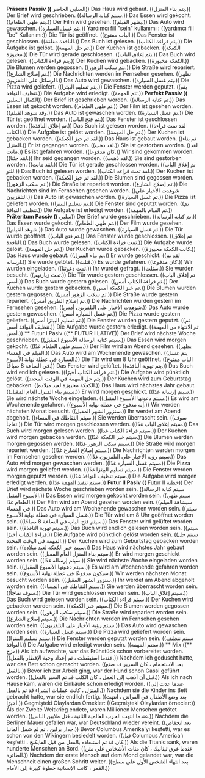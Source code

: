 **Präsens Passiv ((** السلبي الحاضر))
Das Haus wird gebaut. ((يتم بناء المنزل.))
Der Brief wird geschrieben. ((سيتم كتابة الرسالة.))
Das Essen wird gekocht. ((يتم طهي الطعام.))
Der Film wird gesehen. ((يظهر الفيلم.))
Das Auto wird gewaschen. ((يتم غسل السيارة.))
Yardımcı fiil "sein" kullanımı : ((yardımcı fiil "be" Kullanımı:))
Die Tür ist geöffnet. ((الباب مفتوح.))
Das Fenster ist geschlossen. ((النافذة مغلقة.))
Das Buch ist gelesen. ((يتم قراءة الكتاب.))
Die Aufgabe ist gelöst. ((تم حل المهمة.))
Der Kuchen ist gebacken. ((الكعكة مخبوزة.))
Die Tür wird gerade geschlossen. ((يتم إغلاق الباب.))
Das Buch wird gelesen. ((يتم قراءة الكتاب.))
Der Kuchen wird gebacken. ((الكعكة مخبوزة.))
Die Blumen werden gegossen. ((يتم سكب الزهور.))
Die Straße wird repariert. ((تم إصلاح الشارع.))
Die Nachrichten werden im Fernsehen gesehen. ((تظهر الرسائل على التلفزيون.))
Das Auto wird gewaschen. ((يتم غسل السيارة.))
Die Pizza wird geliefert. ((يتم تسليم البيتزا.))
Die Fenster werden geputzt. ((يتم تنظيف النوافذ.))
Die Aufgabe wird erledigt. ((تتم المهمة.))
**Perfekt Passiv ((** الكمال السلبي))
Der Brief ist geschrieben worden. ((تم كتابة الرسالة.))
Das Essen ist gekocht worden. ((تم طهي الطعام.))
Der Film ist gesehen worden. ((وقد شوهد الفيلم.))
Das Auto ist gewaschen worden. ((تم غسل السيارة.))
Die Tür ist geöffnet worden. ((تم فتح الباب.))
Das Fenster ist geschlossen worden. ((تم إغلاق النافذة.))
Das Buch ist gelesen worden. ((لقد تمت قراءة الكتاب.))
Die Aufgabe ist gelöst worden. ((تم حل المهمة.))
Der Kuchen ist gebacken worden. ((لقد تم خبز الكعكة.))
Das Haus ist gebaut worden. ((تم بناء المنزل.))
Er ist gegangen worden. ((لقد ذهب.))
Sie ist gestorben worden. ((لقد ماتت.))
Es ist gefahren worden. ((كان مدفوعا.))
Wir sind gekommen worden. ((لقد جئنا.))
Ihr seid gegangen worden. ((لقد ذهبت.))
Sie sind gestorben worden. ((لقد ماتت.))
Die Tür ist gerade geschlossen worden. ((تم إغلاق الباب للتو.))
Das Buch ist gelesen worden. ((لقد تمت قراءة الكتاب.))
Der Kuchen ist gebacken worden. ((لقد تم خبز الكعكة.))
Die Blumen sind gegossen worden. ((تم سكب الزهور.))
Die Straße ist repariert worden. ((تم إصلاح الشارع.))
Die Nachrichten sind im Fernsehen gesehen worden. ((شوهدت الأخبار على التلفزيون.))
Das Auto ist gewaschen worden. ((تم غسل السيارة.))
Die Pizza ist geliefert worden. ((تم تسليم البيتزا.))
Die Fenster sind geputzt worden. ((تم تنظيف النوافذ.))
Die Aufgabe ist erledigt worden. ((تم القيام بالمهمة.))
**Präteritum Passiv ((** سلبي))
Der Brief wurde geschrieben. ((تم كتابة الرسالة.))
Das Essen wurde gekocht. ((تم طهي الطعام.))
Der Film wurde gesehen. ((شوهد الفيلم.))
Das Auto wurde gewaschen. ((تم غسل السيارة.))
Die Tür wurde geöffnet. ((تم فتح الباب.))
Das Fenster wurde geschlossen. ((تم إغلاق النافذة.))
Das Buch wurde gelesen. ((تمت قراءة الكتاب.))
Die Aufgabe wurde gelöst. ((تم حل المهمة.))
Der Kuchen wurde gebacken. ((كانت الكعكة مخبوزة.))
Das Haus wurde gebaut. ((تم بناء المنزل.))
Er wurde geschickt. ((لقد تم ارساله.))
Sie wurde getötet. ((قتلت.))
Es wurde gefahren. ((كان مدفوعا.))
Wir wurden eingeladen. ((تمت دعوتنا.))
Ihr wurdet gefragt. ((سئلت.))
Sie wurden besucht. ((تمت زيارتهم.))
Die Tür wurde gestern geschlossen. ((تم إغلاق الباب أمس.))
Das Buch wurde gestern gelesen. ((تم قراءة الكتاب أمس.))
Der Kuchen wurde gestern gebacken. ((تم خبز الكعكة أمس.))
Die Blumen wurden gestern gegossen. ((تم سكب الزهور أمس.))
Die Straße wurde gestern repariert. ((تم إصلاح الطريق أمس.))
Die Nachrichten wurden gestern im Fernsehen gesehen. ((شوهدت الأخبار على التلفزيون أمس.))
Das Auto wurde gestern gewaschen. ((تم غسل السيارة أمس.))
Die Pizza wurde gestern geliefert. ((تم تسليم البيتزا أمس.))
Die Fenster wurden gestern geputzt. ((تم تنظيف النوافذ أمس.))
Die Aufgabe wurde gestern erledigt. ((تم الانتهاء من المهمة أمس.))
** Futur I Pasiv ((** FUTUR I LATIVE))
Der Brief wird nächste Woche geschrieben. ((سيتم كتابة الرسالة الأسبوع المقبل.))
Das Essen wird morgen gekocht. ((سيتم طهي الطعام غدًا.))
Der Film wird am Abend gesehen. ((يظهر الفيلم في المساء.))
Das Auto wird am Wochenende gewaschen. ((يتم غسل السيارة في عطلة نهاية الأسبوع.))
Die Tür wird um 8 Uhr geöffnet. ((الباب مفتوح في الساعة 8 صباحًا.))
Das Fenster wird gelüftet. ((يتم تهوية النافذة.))
Das Buch wird endlich gelesen. ((تتم قراءة الكتاب أخيرًا.))
Die Aufgabe wird pünktlich gelöst. ((يتم حل المهمة في الوقت المحدد.))
Der Kuchen wird zum Geburtstag gebacken. ((الكعكة مخبوزة لعيد ميلاده.))
Das Haus wird nächstes Jahr gebaut. ((سيتم بناء المنزل العام المقبل.))
Er wird morgen geschickt. ((سيتم إرساله غدًا.))
Sie wird nächste Woche eingeladen. ((سيتم دعوتها الأسبوع المقبل.))
Es wird am Wochenende gefahren. ((إنه مدفوع في عطلة نهاية الأسبوع.))
Wir werden nächsten Monat besucht. ((سنزور الشهر المقبل.))
Ihr werdet am Abend abgeholt. ((سيتم التقاطك في المساء.))
Sie werden überrascht sein. ((سوف تفاجأ.))
Die Tür wird morgen geschlossen werden. ((سيتم إغلاق الباب غدًا.))
Das Buch wird morgen gelesen werden. ((سيتم قراءة الكتاب غدا.))
Der Kuchen wird morgen gebacken werden. ((سيتم خبز الكعكة غدًا.))
Die Blumen werden morgen gegossen werden. ((سيتم سكب الزهور غدًا.))
Die Straße wird morgen repariert werden. ((سيتم إصلاح الشارع غدًا.))
Die Nachrichten werden morgen im Fernsehen gesehen werden. ((سيتم رؤية الأخبار على التلفزيون غدًا.))
Das Auto wird morgen gewaschen werden. ((سيتم غسل السيارة غدًا.))
Die Pizza wird morgen geliefert werden. ((سيتم تسليم البيتزا غدًا.))
Die Fenster werden morgen geputzt werden. ((سيتم تنظيف النوافذ غدًا.))
Die Aufgabe wird morgen erledigt werden. ((سيتم تنفيذ المهمة غدًا.))
**Futur II Pasiv ((** Futur II خطية))
Der Brief wird nächste Woche geschrieben worden sein. ((سيتم كتابة الرسالة الأسبوع المقبل.))
Das Essen wird morgen gekocht worden sein. ((سيتم طهي الطعام غدًا.))
Der Film wird am Abend gesehen worden sein. ((سيشاهد الفيلم في المساء.))
Das Auto wird am Wochenende gewaschen worden sein. ((سيتم غسل السيارة في عطلة نهاية الأسبوع.))
Die Tür wird um 8 Uhr geöffnet worden sein. ((سيتم فتح الباب في الساعة 8 صباحًا.))
Das Fenster wird gelüftet worden sein. ((سيتم تهوية النافذة.))
Das Buch wird endlich gelesen worden sein. ((سيتم قراءة الكتاب أخيرًا.))
Die Aufgabe wird pünktlich gelöst worden sein. ((سيتم حل المهمة في الوقت المحدد.))
Der Kuchen wird zum Geburtstag gebacken worden sein. ((سيتم خبز الكعكة لعيد ميلاده.))
Das Haus wird nächstes Jahr gebaut worden sein. ((سيتم بناء المنزل العام المقبل.))
Er wird morgen geschickt worden sein. ((سيتم إرساله غدًا.))
Sie wird nächste Woche eingeladen worden sein. ((سيتم دعوتها الأسبوع المقبل.))
Es wird am Wochenende gefahren worden sein. ((سيكون مدفوعًا في عطلة نهاية الأسبوع.))
Wir werden nächsten Monat besucht worden sein. ((سنزور الشهر المقبل.))
Ihr werdet am Abend abgeholt worden sein. ((سيتم التقاطك في المساء.))
Sie werden überrascht worden sein. ((سوف تفاجأ.))
Die Tür wird geschlossen worden sein. ((سيتم إغلاق الباب.))
Das Buch wird gelesen worden sein. ((سيتم قراءة الكتاب.))
Der Kuchen wird gebacken worden sein. ((سيتم خبز الكعكة.))
Die Blumen werden gegossen worden sein. ((سيتم سكب الزهور.))
Die Straße wird repariert worden sein. ((سيتم إصلاح الشارع.))
Die Nachrichten werden im Fernsehen gesehen worden sein. ((سيتم رؤية الأخبار على التلفزيون.))
Das Auto wird gewaschen worden sein. ((سيتم غسل السيارة.))
Die Pizza wird geliefert worden sein. ((سيتم تسليم البيتزا.))
Die Fenster werden geputzt worden sein. ((سيتم تنظيف النوافذ.))
Die Aufgabe wird erledigt worden sein. ((ستتم المهمة.))
** Mix ((** مزج))
Als ich aufwachte, war das Frühstück schon vorbereitet worden. ((عندما استيقظت ، تم إعداد وجبة الإفطار بالفعل.))
Nachdem ich geduscht hatte, war das Bett schon gemacht worden. ((بعد الاستحمام ، كان السرير قد صنع بالفعل.))
Bevor ich zur Arbeit ging, war der Hund schon Gassi geführt worden. ((قبل أن أذهب إلى العمل ، كان الكلب قد تم السير بالفعل.))
Als ich nach Hause kam, waren die Einkäufe schon erledigt worden. ((عندما عدت إلى المنزل ، كانت عمليات الشراء قد تم بالفعل.))
Nachdem sie die Kinder ins Bett gebracht hatte, war sie endlich fertig. ((بعد وضع الأطفال في الفراش ، انتهت أخيرًا.))
Geçmişteki Olaylardan Örnekler: ((Geçmişteki Olaylardan örnecler:))
Als der Zweite Weltkrieg endete, waren Millionen Menschen getötet worden. ((عندما انتهت الحرب العالمية الثانية ، قتل ملايين الناس.))
Nachdem die Berliner Mauer gefallen war, war Deutschland wieder vereint. ((بعد انخفاض جدار برلين ، تم لم شمل ألمانيا.))
Bevor Columbus Amerika'yı keşfetti, war es schon von den Wikingern besiedelt worden. ((قبل Columbus America'ı keşfetti ، كان قد تم استبعاده بالفعل من قبل الفايكنج.))
Als die Titanic sank, waren hunderte Menschen an Bord. ((عندما غرق تيتانيك ، كان مئات الأشخاص على متن الطائرة.))
Nachdem der erste Mensch auf dem Mond gelandet war, war die Menschheit einen großen Schritt weiter. ((بعد انتهاء الشخص الأول على سطح القمر ، كانت الإنسانية خطوة كبيرة إلى الأمام.))
